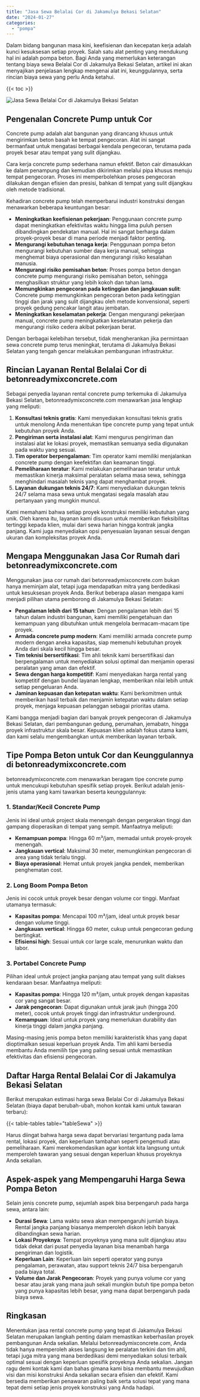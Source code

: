 ```yaml
---
title: "Jasa Sewa Belalai Cor di Jakamulya Bekasi Selatan"
date: "2024-01-27"
categories: 
  - "pompa"
---
```


Dalam bidang bangunan masa kini, keefisienan dan kecepatan kerja adalah kunci kesuksesan setiap proyek. Salah satu alat penting yang mendukung hal ini adalah pompa beton. Bagi Anda yang memerlukan keterangan tentang biaya sewa Belalai Cor di Jakamulya Bekasi Selatan, artikel ini akan menyajikan penjelasan lengkap mengenai alat ini, keunggulannya, serta rincian biaya sewa yang perlu Anda ketahui.

{{< toc >}}

![Jasa Sewa Belalai Cor di Jakamulya Bekasi Selatan](https://betoncor8.github.io/pump/concrete-pump%20(11).png)

## Pengenalan Concrete Pump untuk Cor

Concrete pump adalah alat bangunan yang dirancang khusus untuk mengirimkan beton basah ke tempat pengecoran. Alat ini sangat bermanfaat untuk mengatasi berbagai kendala pengecoran, terutama pada proyek besar atau tempat yang sulit dijangkau.

Cara kerja concrete pump sederhana namun efektif. Beton cair dimasukkan ke dalam penampung dan kemudian dikirimkan melalui pipa khusus menuju tempat pengecoran. Proses ini memperbolehkan proses pengecoran dilakukan dengan efisien dan presisi, bahkan di tempat yang sulit dijangkau oleh metode tradisional.

Kehadiran concrete pump telah memperbarui industri konstruksi dengan menawarkan beberapa keuntungan besar:

- **Meningkatkan keefisienan pekerjaan**: Penggunaan concrete pump dapat meningkatkan efektivitas waktu hingga lima puluh persen dibandingkan pendekatan manual. Hal ini sangat berharga dalam proyek-proyek besar di mana periode menjadi faktor penting.
- **Mengurangi kebutuhan tenaga kerja**: Penggunaan pompa beton mengurangi kebutuhan sumber daya kerja manual, sehingga menghemat biaya operasional dan mengurangi risiko kesalahan manusia.
- **Mengurangi risiko pemisahan beton**: Proses pompa beton dengan concrete pump mengurangi risiko pemisahan beton, sehingga menghasilkan struktur yang lebih kokoh dan tahan lama.
- **Memungkinkan pengecoran pada ketinggian dan jangkauan sulit**: Concrete pump memungkinkan pengecoran beton pada ketinggian tinggi dan jarak yang sulit dijangkau oleh metode konvensional, seperti proyek gedung pencakar langit atau jembatan.
- **Meningkatkan keselamatan pekerja**: Dengan mengurangi pekerjaan manual, concrete pump meningkatkan keselamatan pekerja dan mengurangi risiko cedera akibat pekerjaan berat.

Dengan berbagai kelebihan tersebut, tidak mengherankan jika permintaan sewa concrete pump terus meningkat, terutama di Jakamulya Bekasi Selatan yang tengah gencar melakukan pembangunan infrastruktur.

## Rincian Layanan Rental Belalai Cor di betonreadymixconcrete.com

Sebagai penyedia layanan rental concrete pump terkemuka di Jakamulya Bekasi Selatan, betonreadymixconcrete.com menawarkan jasa lengkap yang meliputi:

1. **Konsultasi teknis gratis**: Kami menyediakan konsultasi teknis gratis untuk menolong Anda menentukan tipe concrete pump yang tepat untuk kebutuhan proyek Anda.
2. **Pengiriman serta instalasi alat**: Kami mengurus pengiriman dan instalasi alat ke lokasi proyek, memastikan semuanya sedia digunakan pada waktu yang sesuai.
3. **Tim operator berpengalaman**: Tim operator kami memiliki menjalankan concrete pump dengan keefektifan dan keamanan tinggi.
4. **Pemeliharaan teratur**: Kami melakukan pemeliharaan teratur untuk memastikan kinerja maksimal peralatan selama masa sewa, sehingga menghindari masalah teknis yang dapat menghambat proyek.
5. **Layanan dukungan teknis 24/7**: Kami menyediakan dukungan teknis 24/7 selama masa sewa untuk mengatasi segala masalah atau pertanyaan yang mungkin muncul.

Kami memahami bahwa setiap proyek konstruksi memiliki kebutuhan yang unik. Oleh karena itu, layanan kami disusun untuk memberikan fleksibilitas tertinggi kepada klien, mulai dari sewa harian hingga kontrak jangka panjang. Kami juga menyediakan opsi penyesuaian layanan sesuai dengan ukuran dan kompleksitas proyek Anda.

## Mengapa Menggunakan Jasa Cor Rumah dari betonreadymixconcrete.com

Menggunakan jasa cor rumah dari betonreadymixconcrete.com bukan hanya meminjam alat, tetapi juga mendapatkan mitra yang berdedikasi untuk kesuksesan proyek Anda. Berikut beberapa alasan mengapa kami menjadi pilihan utama pemborong di Jakamulya Bekasi Selatan:

- **Pengalaman lebih dari 15 tahun**: Dengan pengalaman lebih dari 15 tahun dalam industri bangunan, kami memiliki pengetahuan dan kemampuan yang dibutuhkan untuk mengelola bermacam-macam tipe proyek.
- **Armada concrete pump modern**: Kami memiliki armada concrete pump modern dengan aneka kapasitas, siap memenuhi kebutuhan proyek Anda dari skala kecil hingga besar.
- **Tim teknisi bersertifikasi**: Tim ahli teknik kami bersertifikasi dan berpengalaman untuk menyediakan solusi optimal dan menjamin operasi peralatan yang aman dan efektif.
- **Sewa dengan harga kompetitif**: Kami menyediakan harga rental yang kompetitif dengan bundel layanan lengkap, memberikan nilai lebih untuk setiap pengeluaran Anda.
- **Jaminan kepuasan dan ketepatan waktu**: Kami berkomitmen untuk memberikan hasil terbaik dan menjamin ketepatan waktu dalam setiap proyek, menjaga kepuasan pelanggan sebagai prioritas utama.

Kami bangga menjadi bagian dari banyak proyek pengecoran di Jakamulya Bekasi Selatan, dari pembangunan gedung, perumahan, jemabatn, hingga proyek infrastruktur skala besar. Kepuasan klien adalah fokus utama kami, dan kami selalu mengembangkan untuk memberikan layanan terbaik.

## Tipe Pompa Beton untuk Cor dan Keunggulannya di betonreadymixconcrete.com

betonreadymixconcrete.com menawarkan beragam tipe concrete pump untuk mencukupi kebutuhan spesifik setiap proyek. Berikut adalah jenis-jenis utama yang kami tawarkan beserta keunggulannya:

### 1\. Standar/Kecil Concrete Pump

Jenis ini ideal untuk project skala menengah dengan pergerakan tinggi dan gampang dioperasikan di tempat yang sempit. Manfaatnya meliputi:

- **Kemampuan pompa**: Hingga 60 m³/jam, memadai untuk proyek-proyek menengah.
- **Jangkauan vertical**: Maksimal 30 meter, memungkinkan pengecoran di area yang tidak terlalu tinggi.
- **Biaya operasional**: Hemat untuk proyek jangka pendek, memberikan penghematan cost.

### 2\. Long Boom Pompa Beton

Jenis ini cocok untuk proyek besar dengan volume cor tinggi. Manfaat utamanya termasuk:

- **Kapasitas pompa**: Mencapai 100 m³/jam, ideal untuk proyek besar dengan volume tinggi.
- **Jangkauan vertical**: Hingga 60 meter, cukup untuk pengecoran gedung bertingkat.
- **Efisiensi high**: Sesuai untuk cor large scale, menurunkan waktu dan labor.

### 3\. Portabel Concrete Pump

Pilihan ideal untuk project jangka panjang atau tempat yang sulit diakses kendaraan besar. Manfaatnya meliputi:

- **Kapasitas pompa**: Hingga 120 m³/jam, untuk proyek dengan kapasitas cor yang sangat besar.
- **Jarak pengecoran**: Dapat digunakan untuk jarak jauh (hingga 200 meter), cocok untuk proyek tinggi dan infrastruktur underground.
- **Kemampuan**: Ideal untuk proyek yang memerlukan durability dan kinerja tinggi dalam jangka panjang.

Masing-masing jenis pompa beton memiliki karakteristik khas yang dapat dioptimalkan sesuai keperluan proyek Anda. Tim ahli kami bersedia membantu Anda memilih tipe yang paling sesuai untuk memastikan efektivitas dan efisiensi pengecoran.

## Daftar Harga Rental Belalai Cor di Jakamulya Bekasi Selatan

Berikut merupakan estimasi harga sewa Belalai Cor di Jakamulya Bekasi Selatan (biaya dapat berubah-ubah, mohon kontak kami untuk tawaran terbaru):

{{< table-tables table="tableSewa" >}}

Harus diingat bahwa harga sewa dapat bervariasi tergantung pada lama rental, lokasi proyek, dan keperluan tambahan seperti pengemudi atau pemeliharaan. Kami merekomendasikan agar kontak kita langsung untuk memperoleh tawaran yang sesuai dengan keperluan khusus proyeknya Anda sekalian.

## Aspek-aspek yang Mempengaruhi Harga Sewa Pompa Beton

Selain jenis concrete pump, sejumlah aspek bisa berpengaruh pada harga sewa, antara lain:

- **Durasi Sewa**: Lama waktu sewa akan mempengaruhi jumlah biaya. Rental jangka panjang biasanya memperoleh diskon lebih banyak dibandingkan sewa harian.
- **Lokasi Proyeknya**: Tempat proyeknya yang mana sulit dijangkau atau tidak dekat dari pusat penyedia layanan bisa menambah harga pengiriman dan logistik.
- **Keperluan Lain**: Keperluan lain seperti operator yang punya pengalaman, perawatan, atau support teknis 24/7 bisa berpengaruh pada biaya total.
- **Volume dan Jarak Pengecoran**: Proyek yang punya volume cor yang besar atau jarak yang mana jauh sekali mungkin butuh tipe pompa beton yang punya kapasitas lebih besar, yang mana dapat berpengaruh pada biaya sewa.

## Ringkasan

Menentukan jasa rental concrete pump yang tepat di Jakamulya Bekasi Selatan merupakan langkah penting dalam memastikan keberhasilan proyek pembangunan Anda sekalian. Melalui betonreadymixconcrete.com, Anda tidak hanya memperoleh akses langsung ke peralatan terkini dan tim ahli, tetapi juga mitra yang mana berdedikasi demi menyediakan solusi terbaik optimal sesuai dengan keperluan spesifik proyeknya Anda sekalian. Jangan ragu demi kontak kami dan bahas gimana kami bisa membantu mewujudkan visi dan misi konstruksi Anda sekalian secara efisien dan efektif. Kami bersedia memberikan penawaran paling baik serta solusi tepat yang mana tepat demi setiap jenis proyek konstruksi yang Anda hadapi.
